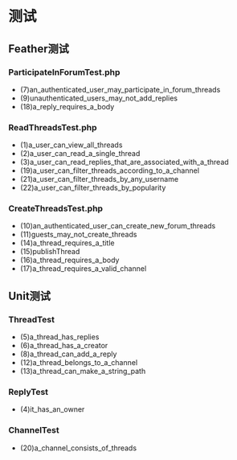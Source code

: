 # 测试
## Feather测试
### ParticipateInForumTest.php
* (7)an_authenticated_user_may_participate_in_forum_threads
* (9)unauthenticated_users_may_not_add_replies
* (18)a_reply_requires_a_body

### ReadThreadsTest.php
* (1)a_user_can_view_all_threads
* (2)a_user_can_read_a_single_thread
* (3)a_user_can_read_replies_that_are_associated_with_a_thread
* (19)a_user_can_filter_threads_according_to_a_channel
* (21)a_user_can_filter_threads_by_any_username
* (22)a_user_can_filter_threads_by_popularity

### CreateThreadsTest.php
* (10)an_authenticated_user_can_create_new_forum_threads
* (11)guests_may_not_create_threads
* (14)a_thread_requires_a_title
* (15)publishThread
* (16)a_thread_requires_a_body
* (17)a_thread_requires_a_valid_channel

## Unit测试
### ThreadTest
* (5)a_thread_has_replies
* (6)a_thread_has_a_creator
* (8)a_thread_can_add_a_reply
* (12)a_thread_belongs_to_a_channel
* (13)a_thread_can_make_a_string_path

### ReplyTest
* (4)it_has_an_owner

### ChannelTest
* (20)a_channel_consists_of_threads

